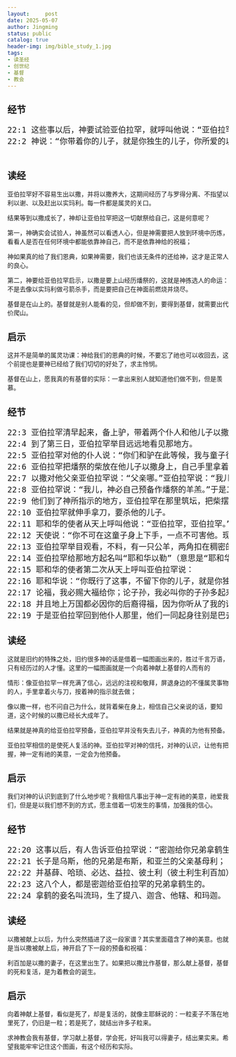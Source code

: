 ```yaml
---
layout:     post
date: 2025-05-07
author: Jingming
status: public
catalog: true
header-img: img/bible_study_1.jpg
tags:
- 读圣经
- 创世纪
- 基督
- 教会
---
```


## 经节

<pre style="font-size: 18px;">
22:1 这些事以后，神要试验亚伯拉罕，就呼叫他说：“亚伯拉罕。”他说：“我在这里。”
22:2 神说：“你带着你的儿子，就是你独生的儿子，你所爱的以撒，往摩利亚地去，在我所要指示你的山上，把他献为燔祭。”

</pre>

## 读经

亚伯拉罕好不容易生出以撒，并将以撒养大，这期间经历了与罗得分离、不指望以利以谢、以及赶出以实玛利。每一件都是属灵的关口。

结果等到以撒成长了，神却让亚伯拉罕把这一切献祭给自己，这是何意呢？

第一，神确实会试验人，神虽然可以看透人心，但是神需要把人放到环境中历炼，看看人是否在任何环境中都能依靠神自己，而不是依靠神给的祝福；

神如果真的给了我们恩典，如果神需要，我们也该无条件的还给神，这才是正常人的良心。

第二，神要给亚伯拉罕启示，以撒是要上山经历燔祭的，这就是神拣选人的命运：不是去像以实玛利做弓箭杀手，而是要把自己在神面前燃烧并烧尽。

基督是在山上的。基督就是别人能看的见，但却做不到，要得到基督，就需要出代价爬山。

## 启示

这并不是简单的属灵功课：神给我们的恩典的时候，不要忘了祂也可以收回去，这个前提也是要神已经给了我们切切的好处了，求主怜悯。

基督在山上，愿我真的有基督的实际：一拿出来别人就知道他们做不到，但是羡慕。

## 经节

<pre style="font-size: 18px;">
22:3 亚伯拉罕清早起来，备上驴，带着两个仆人和他儿子以撒，也劈好了燔祭的柴，就起身往神所指示他的地方去了。
22:4 到了第三日，亚伯拉罕举目远远地看见那地方。
22:5 亚伯拉罕对他的仆人说：“你们和驴在此等候，我与童子往那里去拜一拜，就回到你们这里来。”
22:6 亚伯拉罕把燔祭的柴放在他儿子以撒身上，自己手里拿着火与刀。于是二人同行。
22:7 以撒对他父亲亚伯拉罕说：“父亲哪。”亚伯拉罕说：“我儿，我在这里。”以撒说：“请看，火与柴都有了，但燔祭的羊羔在哪里呢？”
22:8 亚伯拉罕说：“我儿，神必自己预备作燔祭的羊羔。”于是二人同行。
22:9 他们到了神所指示的地方，亚伯拉罕在那里筑坛，把柴摆好，捆绑他的儿子以撒，放在坛的柴上。
22:10 亚伯拉罕就伸手拿刀，要杀他的儿子。
22:11 耶和华的使者从天上呼叫他说：“亚伯拉罕，亚伯拉罕。”他说：“我在这里。”
22:12 天使说：“你不可在这童子身上下手，一点不可害他。现在我知道你是敬畏神的了，因为你没有将你的儿子，就是你独生的儿子，留下不给我。”
22:13 亚伯拉罕举目观看，不料，有一只公羊，两角扣在稠密的小树中。亚伯拉罕就取了那只公羊来，献为燔祭，代替他的儿子。
22:14 亚伯拉罕给那地方起名叫“耶和华以勒”（意思是“耶和华必预备”），直到今日人还说：“在耶和华的山上必有预备。”
22:15 耶和华的使者第二次从天上呼叫亚伯拉罕说：
22:16 耶和华说：“你既行了这事，不留下你的儿子，就是你独生的儿子，我便指着自己起誓说：
22:17 论福，我必赐大福给你；论子孙，我必叫你的子孙多起来，如同天上的星、海边的沙。你子孙必得着仇敌的城门。
22:18 并且地上万国都必因你的后裔得福，因为你听从了我的话。”
22:19 于是亚伯拉罕回到他仆人那里，他们一同起身往别是巴去，亚伯拉罕就住在别是巴。
</pre>

## 读经

这就是旧约的特殊之处，旧约很多神的话是借着一幅图画出来的，胜过千言万语，只有经历过的人才懂。这里的一幅图画就是一个向着神献上基督的人而有的

情形：像亚伯拉罕一样充满了信心，远远的注视和敬拜，屏退身边的不懂属灵事物的人，手里拿着火与刀，按着神的指示就去做；

像以撒一样，也不问自己为什么，就背着柴在身上，相信自己父亲说的话，要知道，这个时候的以撒已经长大成年了。

结果就是神真的给亚伯拉罕预备，亚伯拉罕并没有失去儿子，神真的为他有预备。

亚伯拉罕相信的是使死人复活的神。亚伯拉罕对神的信托，对神的认识，让他有把握，神一定有祂的美意，一定会为他预备。

## 启示

我们对神的认识到底到了什么地步呢？我相信凡事出于神一定有祂的美意，祂爱我们，但是是以我们想不到的方式，愿主借着一切发生的事情，加强我的信心。

## 经节

<pre style="font-size: 18px;">
22:20 这事以后，有人告诉亚伯拉罕说：“密迦给你兄弟拿鹤生了几个儿子——”
22:21 长子是乌斯，他的兄弟是布斯，和亚兰的父亲基母利；
22:22 并基薛、哈琐、必达、益拉、彼土利（彼土利生利百加）；
22:23 这八个人，都是密迦给亚伯拉罕的兄弟拿鹤生的。
22:24 拿鹤的妾名叫流玛，生了提八、迦含、他辖、和玛迦。
</pre>

## 读经

以撒被献上以后，为什么突然插进了这一段家谱？其实里面蕴含了神的美意。也就是当以撒被献上后，神开启了下一段的预备和祝福：

利百加是以撒的妻子，在这里出生了。如果把以撒比作基督，那么献上基督，基督的死和复活，是为着教会的诞生。

## 启示

向着神献上基督，看似是死了，却是复活的，就像主耶稣说的：一粒麦子不落在地里死了，仍旧是一粒；若是死了，就结出许多子粒来。

求神教会我有基督，学习献上基督，学会死，好叫我可以得妻子，结出果实来。希望我能牢牢记住这个图画，有这个经历和实际。